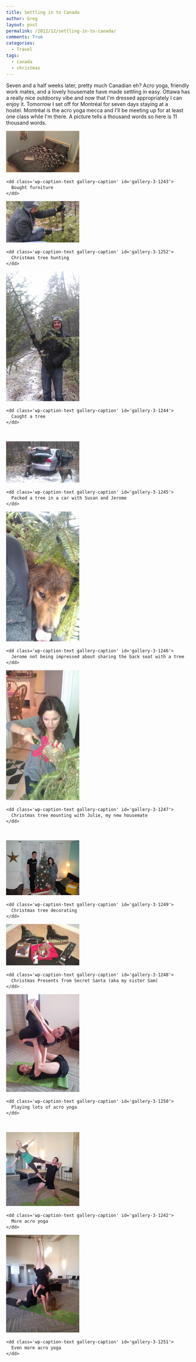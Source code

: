 ```yaml
---
title: Settling in to Canada
author: Greg
layout: post
permalink: /2012/12/settling-in-to-canada/
comments: True
categories:
  - Travel
tags:
  - canada
  - christmas
---
```

Seven and a half weeks later, pretty much Canadian eh? Acro yoga, friendly work mates, and a lovely housemate have made settling in easy. Ottawa has a really nice outdoorsy vibe and now that I'm dressed appropriately I can enjoy it. Tomorrow I set off for Montréal for seven days staying at a hostel. Montréal is the acro yoga mecca and I'll be meeting up for at least one class while I'm there. A picture tells a thousand words so here is 11 thousand words.

<div id='gallery-3' class='gallery galleryid-1241 gallery-columns-3 gallery-size-responsive-200'>
  <dl class='gallery-item'>
    <dt class='gallery-icon landscape'>
      <img width="200" height="113" src="/wp-content/uploads/2012/12/2012-12-01-22.04.15.jpg" class="attachment-responsive-200" alt="Bought furniture" aria-describedby="gallery-3-1243" />
    </dt>

    <dd class='wp-caption-text gallery-caption' id='gallery-3-1243'>
      Bought furniture
    </dd>
  </dl>

  <dl class='gallery-item'>
    <dt class='gallery-icon landscape'>
      <img width="200" height="113" src="/wp-content/uploads/2012/12/2012-12-08-12.17.09.jpg" class="attachment-responsive-200" alt="Christmas tree hunting" aria-describedby="gallery-3-1252" />
    </dt>

    <dd class='wp-caption-text gallery-caption' id='gallery-3-1252'>
      Christmas tree hunting
    </dd>
  </dl>

  <dl class='gallery-item'>
    <dt class='gallery-icon portrait'>
      <img width="200" height="355" src="/wp-content/uploads/2012/12/2012-12-08-12.17.49.jpg" class="attachment-responsive-200" alt="Caught a tree" aria-describedby="gallery-3-1244" />
    </dt>

    <dd class='wp-caption-text gallery-caption' id='gallery-3-1244'>
      Caught a tree
    </dd>
  </dl>

  <br style="clear: both" />

  <dl class='gallery-item'>
    <dt class='gallery-icon landscape'>
      <img width="200" height="113" src="/wp-content/uploads/2012/12/2012-12-08-12.30.23.jpg" class="attachment-responsive-200" alt="Packed a tree in a car with Susan and Jerome" aria-describedby="gallery-3-1245" />
    </dt>

    <dd class='wp-caption-text gallery-caption' id='gallery-3-1245'>
      Packed a tree in a car with Susan and Jerome
    </dd>
  </dl>

  <dl class='gallery-item'>
    <dt class='gallery-icon portrait'><img width="200" height="355" src="/wp-content/uploads/2012/12/2012-12-08-12.33.08.jpg" class="attachment-responsive-200" alt="Jerome not being impressed about sharing the back seat with a tree" aria-describedby="gallery-3-1246" />
    </dt>

    <dd class='wp-caption-text gallery-caption' id='gallery-3-1246'>
      Jerome not being impressed about sharing the back seat with a tree
    </dd>
  </dl>

  <dl class='gallery-item'>
    <dt class='gallery-icon portrait'>
      <img width="200" height="355" src="/wp-content/uploads/2012/12/2012-12-09-12.56.35.jpg" class="attachment-responsive-200" alt="Christmas tree mounting with Julie, my new housemate" aria-describedby="gallery-3-1247" />
    </dt>

    <dd class='wp-caption-text gallery-caption' id='gallery-3-1247'>
      Christmas tree mounting with Julie, my new housemate
    </dd>
  </dl>

  <br style="clear: both" />

  <dl class='gallery-item'>
    <dt class='gallery-icon landscape'>
      <img width="200" height="150" src="/wp-content/uploads/2012/12/PC120013.jpg" class="attachment-responsive-200" alt="Christmas tree decorating" aria-describedby="gallery-3-1249" />
    </dt>

    <dd class='wp-caption-text gallery-caption' id='gallery-3-1249'>
      Christmas tree decorating
    </dd>
  </dl>

  <dl class='gallery-item'>
    <dt class='gallery-icon landscape'>
      <img width="200" height="113" src="/wp-content/uploads/2012/12/2012-12-18-18.54.13.jpg" class="attachment-responsive-200" alt="Christmas Presents from Secret Santa (aka my sister Sam)" aria-describedby="gallery-3-1248" />
    </dt>

    <dd class='wp-caption-text gallery-caption' id='gallery-3-1248'>
      Christmas Presents from Secret Santa (aka my sister Sam)
    </dd>
  </dl>

  <dl class='gallery-item'>
    <dt class='gallery-icon portrait'>
      <img width="200" height="267" src="/wp-content/uploads/2012/12/456577_10151237439483702_1715806595_o.jpg" class="attachment-responsive-200" alt="Playing lots of acro yoga" aria-describedby="gallery-3-1250" />
    </dt>

    <dd class='wp-caption-text gallery-caption' id='gallery-3-1250'>
      Playing lots of acro yoga
    </dd>
  </dl>

  <br style="clear: both" />

  <dl class='gallery-item'>
    <dt class='gallery-icon portrait'>
      <img width="200" height="202" src="/wp-content/uploads/2012/12/20121215_111621-1.jpg" class="attachment-responsive-200" alt="More acro yoga" aria-describedby="gallery-3-1242" />
    </dt>

    <dd class='wp-caption-text gallery-caption' id='gallery-3-1242'>
      More acro yoga
    </dd>
  </dl>

  <dl class='gallery-item'>
    <dt class='gallery-icon portrait'>
      <img width="200" height="267" src="/wp-content/uploads/2012/12/20121215_114928-e1356533402835.jpg" class="attachment-responsive-200" alt="Even more acro yoga" aria-describedby="gallery-3-1251" />
    </dt>

    <dd class='wp-caption-text gallery-caption' id='gallery-3-1251'>
      Even more acro yoga
    </dd>
  </dl>

  <br style='clear: both' />
</div>
